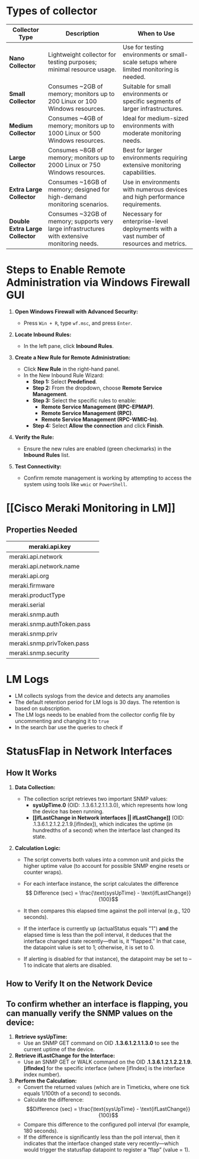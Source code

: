 # Types of collector
| **Collector Type**               | **Description**                                                                                | **When to Use**                                                                         |
| -------------------------------- | ---------------------------------------------------------------------------------------------- | --------------------------------------------------------------------------------------- |
| **Nano Collector**               | Lightweight collector for testing purposes; minimal resource usage.                            | Use for testing environments or small-scale setups where limited monitoring is needed.  |
| **Small Collector**              | Consumes ~2GB of memory; monitors up to 200 Linux or 100 Windows resources.                    | Suitable for small environments or specific segments of larger infrastructures.         |
| **Medium Collector**             | Consumes ~4GB of memory; monitors up to 1000 Linux or 500 Windows resources.                   | Ideal for medium-sized environments with moderate monitoring needs.                     |
| **Large Collector**              | Consumes ~8GB of memory; monitors up to 2000 Linux or 750 Windows resources.                   | Best for larger environments requiring extensive monitoring capabilities.               |
| **Extra Large Collector**        | Consumes ~16GB of memory; designed for high-demand monitoring scenarios.                       | Use in environments with numerous devices and high performance requirements.            |
| **Double Extra Large Collector** | Consumes ~32GB of memory; supports very large infrastructures with extensive monitoring needs. | Necessary for enterprise-level deployments with a vast number of resources and metrics. |

# **Steps to Enable Remote Administration via Windows Firewall GUI**

1. **Open Windows Firewall with Advanced Security:**
    
    - Press `Win + R`, type `wf.msc`, and press `Enter`.
2. **Locate Inbound Rules:**
    
    - In the left pane, click **Inbound Rules**.
3. **Create a New Rule for Remote Administration:**
    
    - Click **New Rule** in the right-hand panel.
    - In the New Inbound Rule Wizard:
        - **Step 1:** Select **Predefined**.
        - **Step 2:** From the dropdown, choose **Remote Service Management**.
        - **Step 3:** Select the specific rules to enable:
            - **Remote Service Management (RPC-EPMAP)**.
            - **Remote Service Management (RPC)**.
            - **Remote Service Management (RPC-WMIC-In)**.
        - **Step 4:** Select **Allow the connection** and click **Finish**.
4. **Verify the Rule:**
    - Ensure the new rules are enabled (green checkmarks) in the **Inbound Rules** list.
5. **Test Connectivity:**
    
    - Confirm remote management is working by attempting to access the system using tools like `wmic` or `PowerShell`.


# [[Cisco Meraki Monitoring in LM]]
## Properties Needed

| meraki.api.key             |     |
| -------------------------- | --- |
| meraki.api.network         |     |
| meraki.api.network.name    |     |
| meraki.api.org             |     |
| meraki.firmware            |     |
| meraki.productType         |     |
| meraki.serial              |     |
| meraki.snmp.auth           |     |
| meraki.snmp.authToken.pass |     |
| meraki.snmp.priv           |     |
| meraki.snmp.privToken.pass |     |
| meraki.snmp.security       |     |

# LM Logs
- LM collects syslogs from the device and detects any anamolies
- The default retention period for LM logs is 30 days. The retention is based on subscription.
- The LM logs needs to be enabled from the collector config file by uncommenting and changing it to `true`
- In the search bar use the queries to check if 

# StatusFlap in Network Interfaces
##  How It Works
1. **Data Collection:**
	- The collection script retrieves two important SNMP values:
	    - **sysUpTime.0** (OID: .1.3.6.1.2.1.1.3.0), which represents how long the device has been running.
	    - **[[ifLastChange in Network interfaces || ifLastChange]]** (OID: .1.3.6.1.2.1.2.2.1.9.[ifIndex]), which indicates the uptime (in hundredths of a second) when the interface last changed its state.

2. **Calculation Logic:**
	- The script converts both values into a common unit and picks the higher uptime value (to account for possible SNMP engine resets or counter wraps).
	- For each interface instance, the script calculates the difference
		$$
		Difference (sec) = \frac{\text{sysUpTime} - \text{ifLastChange}}{100}​
		$$

	- It then compares this elapsed time against the poll interval (e.g., 120 seconds).
	- If the interface is currently up (actualStatus equals "1") **and** the elapsed time is less than the poll interval, it deduces that the interface changed state recently—that is, it “flapped.” In that case, the datapoint value is set to 1; otherwise, it is set to 0.
	- If alerting is disabled for that instance), the datapoint may be set to –1 to indicate that alerts are disabled.
## How to Verify It on the Network Device
## To confirm whether an interface is flapping, you can manually verify the SNMP values on the device:

1. **Retrieve sysUpTime:**
    - Use an SNMP GET command on OID **.1.3.6.1.2.1.1.3.0** to see the current uptime of the device.
2. **Retrieve ifLastChange for the Interface:**
    - Use an SNMP GET or WALK command on the OID **.1.3.6.1.2.1.2.2.1.9.[ifIndex]** for the specific interface (where [ifIndex] is the interface index number).
3. **Perform the Calculation:**
    - Convert the returned values (which are in Timeticks, where one tick equals 1/100th of a second) to seconds.
    - Calculate the difference: $$Difference (sec) = \frac{\text{sysUpTime} - \text{ifLastChange}}{100}​$$
    - Compare this difference to the configured poll interval (for example, 180 seconds).
    - If the difference is significantly less than the poll interval, then it indicates that the interface changed state very recently—which would trigger the statusflap datapoint to register a “flap” (value = 1).
